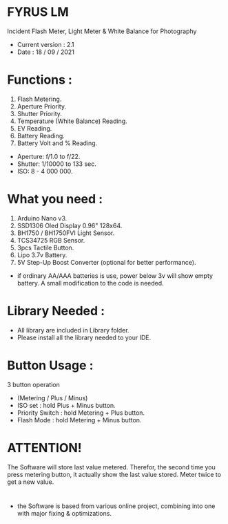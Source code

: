 # FYRUS LM
Incident Flash Meter, Light Meter & White Balance for Photography

- Current version : 2.1
- Date : 18 / 09 / 2021


# Functions :

1. Flash Metering.
2. Aperture Priority.
3. Shutter Priority.
4. Temperature (White Balance) Reading.
5. EV Reading.
6. Battery Reading.
7. Battery Volt and % Reading.

- Aperture: f/1.0 to f/22.
- Shutter: 1/10000 to 133 sec.
- ISO: 8 - 4 000 000.



# What you need :

1. Arduino Nano v3.
2. SSD1306 Oled Display 0.96" 128x64.
3. BH1750 / BH1750FVI Light Sensor.
4. TCS34725 RGB Sensor.
5. 3pcs Tactile Button.
6. Lipo 3.7v Battery.
7. 5V Step-Up Boost Converter (optional for better performance).

* if ordinary AA/AAA batteries is use, power below 3v will show empty battery. A small modification to the code is needed.


# Library Needed :

- All library are included in Library folder.
- Please install all the library needed to your IDE.

# Button Usage :

3 button operation
- (Metering / Plus / Minus)
- ISO set : hold Plus + Minus button.
- Priority Switch : hold Metering + Plus button.
- Flash Mode : hold Metering + Minus button.


# ATTENTION!
The Software will store last value metered. Therefor, the second time you press metering button, it actually show the last value stored. Meter twice to get a new value.

#

- the Software is based from various online project, combining into one with major fixing & optimizations.
